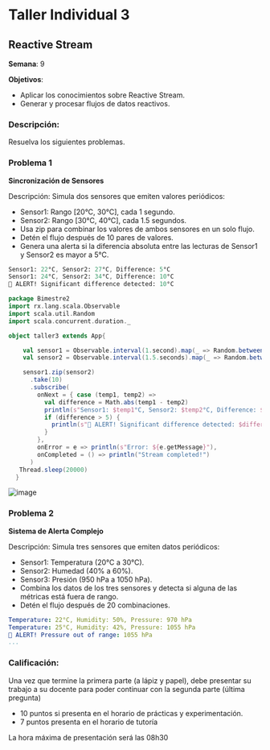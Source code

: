 # Taller Individual  3
## Reactive Stream

**Semana**: 9

**Objetivos**:

- Aplicar los conocimientos sobre Reactive Stream.
- Generar y procesar flujos de datos reactivos.

### Descripción:

Resuelva los siguientes problemas.

### Problema 1
**Sincronización de Sensores**

Descripción: Simula dos sensores que emiten valores periódicos:

- Sensor1: Rango [20°C, 30°C], cada 1 segundo.
- Sensor2: Rango [30°C, 40°C], cada 1.5 segundos.
- Usa zip para combinar los valores de ambos sensores en un solo flujo.
- Detén el flujo después de 10 pares de valores.
- Genera una alerta si la diferencia absoluta entre las lecturas de Sensor1 y Sensor2 es mayor a 5°C.
  

```mathematica
Sensor1: 22°C, Sensor2: 27°C, Difference: 5°C
Sensor1: 24°C, Sensor2: 34°C, Difference: 10°C
🚨 ALERT! Significant difference detected: 10°C
```
```Scala
package Bimestre2
import rx.lang.scala.Observable
import scala.util.Random
import scala.concurrent.duration._

object taller3 extends App{

    val sensor1 = Observable.interval(1.second).map(_ => Random.between(20, 30))
    val sensor2 = Observable.interval(1.5.seconds).map(_ => Random.between(30, 40))

    sensor1.zip(sensor2)
      .take(10)
      .subscribe(
        onNext = { case (temp1, temp2) =>
          val difference = Math.abs(temp1 - temp2)
          println(s"Sensor1: $temp1°C, Sensor2: $temp2°C, Difference: $difference°C")
          if (difference > 5) {
            println(s"🚨 ALERT! Significant difference detected: $difference°C")
          }
        },
        onError = e => println(s"Error: ${e.getMessage}"),
        onCompleted = () => println("Stream completed!")
      )
   Thread.sleep(20000)
  }
```

![image](https://github.com/user-attachments/assets/6d3e2462-a60d-4c74-9ad3-52426683f62c)


### Problema 2
**Sistema de Alerta Complejo**

Descripción: Simula tres sensores que emiten datos periódicos:

- Sensor1: Temperatura (20°C a 30°C).
- Sensor2: Humedad (40% a 60%).
- Sensor3: Presión (950 hPa a 1050 hPa).
- Combina los datos de los tres sensores y detecta si alguna de las métricas está fuera de rango.
- Detén el flujo después de 20 combinaciones.

```yaml
Temperature: 22°C, Humidity: 50%, Pressure: 970 hPa
Temperature: 25°C, Humidity: 42%, Pressure: 1055 hPa
🚨 ALERT! Pressure out of range: 1055 hPa
...
```

### Calificación:

Una vez que termine la primera parte (a lápiz y papel), debe presentar su trabajo a su docente para poder continuar con la segunda parte (última pregunta)

- 10 puntos si presenta en el horario de prácticas y experimentación.
- 7 puntos presenta en el horario de tutoría

La hora máxima de presentación será las 08h30
